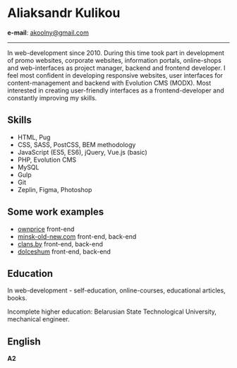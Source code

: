 # Aliaksandr Kulikou

**e-mail**: akoolny@gmail.com
___
In web-development since 2010. During this time took part in development of promo websites, corporate websites, information portals, online-shops and web-interfaces as project manager, backend and frontend developer. I feel most confident in developing responsive websites, user interfaces for content-management and backend with Evolution CMS (MODX). Most interested in creating user-friendly interfaces as a frontend-developer and constantly improving my skills.

## Skills
- HTML, Pug
- CSS, SASS, PostCSS, BEM methodology
- JavaScript (ES5, ES6), jQuery, Vue.js (basic)
- PHP, Evolution CMS
- MySQL
- Gulp
- Git
- Zeplin, Figma, Photoshop

## Some work examples
- [ownprice](http://akool.ru/p/own/) front-end
- [minsk-old-new.com](http://minsk-old-new.com) front-end, back-end
- [clans.by](http://clans.by) front-end, back-end
- [dolceshum](http://akool.ru/p/dolce/) front-end, back-end

## Education
In web-development - self-education, online-courses, educational articles, books.

Incomplete higher education: Belarusian State Technological University, mechanical engineer.

## English
**A2**